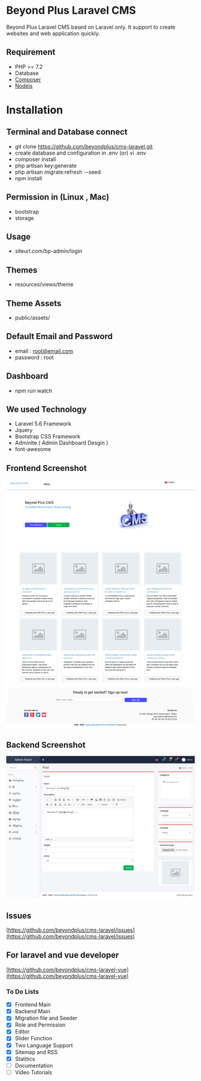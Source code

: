 # Beyond Plus Laravel CMS
Beyond Plus Laravel CMS based on Laravel only. It support to create websites and web application quickly. 

## Requirement

* PHP >= 7.2
* Database
* [Composer](https://getcomposer.org)
* [Nodejs](https://nodejs.org)

# Installation

## Terminal and Database connect

* git clone https://github.com/beyondplus/cms-laravel.git
* create database and configuration in .env (or) vi .env
* composer install
* php artisan key:generate
* php artisan migrate:refresh --seed
* npm install


## Permission in (Linux , Mac)
* bootstrap
* storage

## Usage
* siteurl.com/bp-admin/login

## Themes
* resources/views/theme

## Theme Assets
* public/assets/

## Default Email and Password
* email 	: root@email.com
* password	: root


## Dashboard
* npm run watch

## We used Technology
* Laravel 5.6 Framework
* Jquery
* Bootstrap CSS Framework
* Adminlte ( Admin Dashboard Desgin )
* font-awesome

## Frontend Screenshot
![alt text](https://github.com/beyondplus/cms-laravel/raw/master/public/img/frontend.png "Front Screenshot")

## Backend Screenshot
![alt text](https://github.com/beyondplus/cms-laravel/raw/master/public/img/backend.png "Backend Screenshot")

## Issues
[https://github.com/beyondplus/cms-laravel/issues](https://github.com/beyondplus/cms-laravel/issues)

## For laravel and vue developer
[https://github.com/beyondplus/cms-laravel-vue](https://github.com/beyondplus/cms-laravel-vue)


### To Do Lists
- [x] Frontend Main
- [x] Backend Main
- [x] Migration file and Seeder
- [x] Role and Permission
- [x] Editor
- [x] Slider Function
- [x] Two Language Support
- [x] Sitemap and RSS
- [x] Statitics
- [ ] Documentation
- [ ] Video Tutorials

